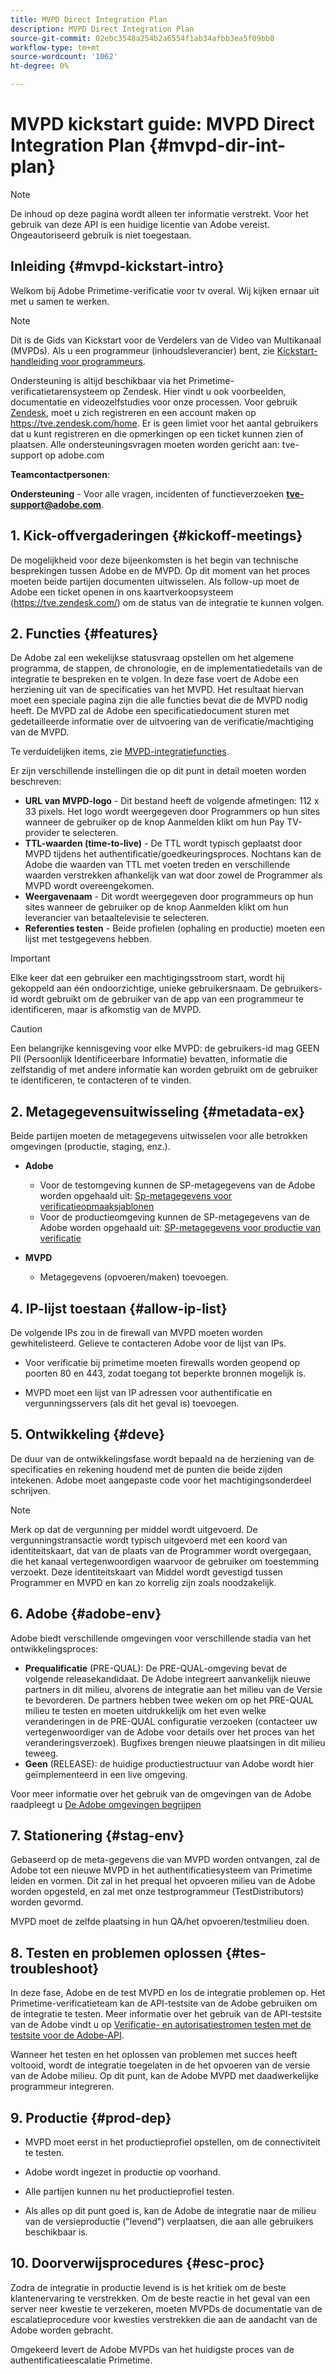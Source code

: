 ```yaml
---
title: MVPD Direct Integration Plan
description: MVPD Direct Integration Plan
source-git-commit: 02ebc3548a254b2a6554f1ab34afbb3ea5f09bb8
workflow-type: tm+mt
source-wordcount: '1062'
ht-degree: 0%

---
```


# MVPD kickstart guide: MVPD Direct Integration Plan {#mvpd-dir-int-plan}

>[!NOTE]
>
>De inhoud op deze pagina wordt alleen ter informatie verstrekt. Voor het gebruik van deze API is een huidige licentie van Adobe vereist. Ongeautoriseerd gebruik is niet toegestaan.

## Inleiding {#mvpd-kickstart-intro}

Welkom bij Adobe Primetime-verificatie voor tv overal.  Wij kijken ernaar uit met u samen te werken.

>[!NOTE]
>
>Dit is de Gids van Kickstart voor de Verdelers van de Video van Multikanaal (MVPDs). Als u een programmeur (inhoudsleverancier) bent, zie [Kickstart-handleiding voor programmeurs](/help/authentication/programmer-kickstart-guide.md).

Ondersteuning is altijd beschikbaar via het Primetime-verificatietarensysteem op Zendesk. Hier vindt u ook voorbeelden, documentatie en videozelfstudies voor onze processen. Voor gebruik [Zendesk](https://adobeprimetime.zendesk.com/), moet u zich registreren en een account maken op https://tve.zendesk.com/home. Er is geen limiet voor het aantal gebruikers dat u kunt registreren en die opmerkingen op een ticket kunnen zien of plaatsen. Alle ondersteuningsvragen moeten worden gericht aan: tve-support op adobe.com

**Teamcontactpersonen**:

**Ondersteuning** - Voor alle vragen, incidenten of functieverzoeken **tve-support@adobe.com**.

## 1. Kick-offvergaderingen {#kickoff-meetings}

De mogelijkheid voor deze bijeenkomsten is het begin van technische besprekingen tussen Adobe en de MVPD. Op dit moment van het proces moeten beide partijen documenten uitwisselen. Als follow-up moet de Adobe een ticket openen in ons kaartverkoopsysteem (https://tve.zendesk.com/) om de status van de integratie te kunnen volgen.

## 2. Functies {#features}

De Adobe zal een wekelijkse statusvraag opstellen om het algemene programma, de stappen, de chronologie, en de implementatiedetails van de integratie te bespreken en te volgen. In deze fase voert de Adobe een herziening uit van de specificaties van het MVPD. Het resultaat hiervan moet een speciale pagina zijn die alle functies bevat die de MVPD nodig heeft. De MVPD zal de Adobe een specificatiedocument sturen met gedetailleerde informatie over de uitvoering van de verificatie/machtiging van de MVPD.

Te verduidelijken items, zie [MVPD-integratiefuncties](/help/authentication/mvpd-integr-features.md).

Er zijn verschillende instellingen die op dit punt in detail moeten worden beschreven:

* **URL van MVPD-logo** - Dit bestand heeft de volgende afmetingen: 112 x 33 pixels. Het logo wordt weergegeven door Programmers op hun sites wanneer de gebruiker op de knop Aanmelden klikt om hun Pay TV-provider te selecteren.
* **TTL-waarden (time-to-live)** - De TTL wordt typisch geplaatst door MVPD tijdens het authentificatie/goedkeuringsproces. Nochtans kan de Adobe die waarden van TTL met voeten treden en verschillende waarden verstrekken afhankelijk van wat door zowel de Programmer als MVPD wordt overeengekomen.
* **Weergavenaam** - Dit wordt weergegeven door programmeurs op hun sites wanneer de gebruiker op de knop Aanmelden klikt om hun leverancier van betaaltelevisie te selecteren.
* **Referenties testen** - Beide profielen (ophaling en productie) moeten een lijst met testgegevens hebben.

>[!IMPORTANT]
>
>Elke keer dat een gebruiker een machtigingsstroom start, wordt hij gekoppeld aan één ondoorzichtige, unieke gebruikersnaam.  De gebruikers-id wordt gebruikt om de gebruiker van de app van een programmeur te identificeren, maar is afkomstig van de MVPD.

>[!CAUTION]
>
>Een belangrijke kennisgeving voor elke MVPD: de gebruikers-id mag GEEN PII (Persoonlijk Identificeerbare Informatie) bevatten, informatie die zelfstandig of met andere informatie kan worden gebruikt om de gebruiker te identificeren, te contacteren of te vinden.

## 2. Metagegevensuitwisseling {#metadata-ex}

Beide partijen moeten de metagegevens uitwisselen voor alle betrokken omgevingen (productie, staging, enz.).

* **Adobe**
   * Voor de testomgeving kunnen de SP-metagegevens van de Adobe worden opgehaald uit: [Sp-metagegevens voor verificatieopmaaksjablonen](https://sp.auth-staging.adobe.com/sp/metadata)
   * Voor de productieomgeving kunnen de SP-metagegevens van de Adobe worden opgehaald uit: [SP-metagegevens voor productie van verificatie](https://sp.auth.adobe.com/sp/metadata)

* **MVPD**
   * Metagegevens (opvoeren/maken) toevoegen.

## 4. IP-lijst toestaan {#allow-ip-list}

De volgende IPs zou in de firewall van MVPD moeten worden gewhitelisteerd. Gelieve te contacteren Adobe voor de lijst van IPs.

* Voor verificatie bij primetime moeten firewalls worden geopend op poorten 80 en 443, zodat toegang tot beperkte bronnen mogelijk is.

* MVPD moet een lijst van IP adressen voor authentificatie en vergunningsservers (als dit het geval is) toevoegen.

## 5. Ontwikkeling {#deve}

De duur van de ontwikkelingsfase wordt bepaald na de herziening van de specificaties en rekening houdend met de punten die beide zijden intekenen. Adobe moet aangepaste code voor het machtigingsonderdeel schrijven.

>[!NOTE]
>
>Merk op dat de vergunning per middel wordt uitgevoerd. De vergunningstransactie wordt typisch uitgevoerd met een koord van identiteitskaart, dat van de plaats van de Programmer wordt overgegaan, die het kanaal vertegenwoordigen waarvoor de gebruiker om toestemming verzoekt. Deze identiteitskaart van Middel wordt gevestigd tussen Programmer en MVPD en kan zo korrelig zijn zoals noodzakelijk.

## 6. Adobe {#adobe-env}

Adobe biedt verschillende omgevingen voor verschillende stadia van het ontwikkelingsproces:

* **Prequalificatie** (PRE-QUAL): De PRE-QUAL-omgeving bevat de volgende releasekandidaat. De Adobe integreert aanvankelijk nieuwe partners in dit milieu, alvorens de integratie aan het milieu van de Versie te bevorderen. De partners hebben twee weken om op het PRE-QUAL milieu te testen en moeten uitdrukkelijk om het even welke veranderingen in de PRE-QUAL configuratie verzoeken (contacteer uw vertegenwoordiger van de Adobe voor details over het proces van het veranderingsverzoek). Bugfixes brengen nieuwe plaatsingen in dit milieu teweeg.
* **Geen** (RELEASE): de huidige productiestructuur van Adobe wordt hier geïmplementeerd in een live omgeving.

Voor meer informatie over het gebruik van de omgevingen van de Adobe raadpleegt u [De Adobe omgevingen begrijpen](/help/authentication/understanding-the-adobe-environments.md)

## 7. Stationering {#stag-env}

Gebaseerd op de meta-gegevens die van MVPD worden ontvangen, zal de Adobe tot een nieuwe MVPD in het authentificatiesysteem van Primetime leiden en vormen. Dit zal in het prequal het opvoeren milieu van de Adobe worden opgesteld, en zal met onze testprogrammeur (TestDistributors) worden gevormd.

MVPD moet de zelfde plaatsing in hun QA/het opvoeren/testmilieu doen.

## 8. Testen en problemen oplossen {#tes-troubleshoot}

In deze fase, Adobe en de test MVPD en los de integratie problemen op. Het Primetime-verificatieteam kan de API-testsite van de Adobe gebruiken om de integratie te testen. Meer informatie over het gebruik van de API-testsite van de Adobe vindt u op [Verificatie- en autorisatiestromen testen met de testsite voor de Adobe-API](/help/authentication/test-authn-authz-flows-using-adobes-api-test-site.md).

Wanneer het testen en het oplossen van problemen met succes heeft voltooid, wordt de integratie toegelaten in de het opvoeren van de versie van de Adobe milieu. Op dit punt, kan de Adobe MVPD met daadwerkelijke programmeur integreren.

## 9. Productie {#prod-dep}

* MVPD moet eerst in het productieprofiel opstellen, om de connectiviteit te testen.

* Adobe wordt ingezet in productie op voorhand.

* Alle partijen kunnen nu het productieprofiel testen.

* Als alles op dit punt goed is, kan de Adobe de integratie naar de milieu van de versieproductie (&quot;levend&quot;) verplaatsen, die aan alle gebruikers beschikbaar is.

## 10. Doorverwijsprocedures {#esc-proc}

Zodra de integratie in productie levend is is het kritiek om de beste klantenervaring te verstrekken. Om de beste reactie in het geval van een server neer kwestie te verzekeren, moeten MVPDs de documentatie van de escalatieprocedure voor kwesties verstrekken die aan de aandacht van de Adobe worden gebracht.

Omgekeerd levert de Adobe MVPDs van het huidigste proces van de authentificatieescalatie Primetime.


<!--- [!RELATEDINFORMATION]
>
>* [Programmer Kickstart Guide](/help/authentication/programmer-kickstart-guide.md)
>* [MVPD Integration Guide](/help/authentication/mvpd-integr-features.md)
-->
